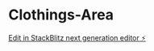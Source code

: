 # Clothings-Area

[Edit in StackBlitz next generation editor ⚡️](https://stackblitz.com/~/github.com/rasyidio/Clothings-Area)